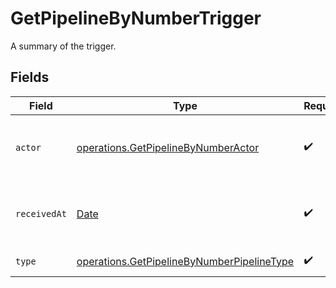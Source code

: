 # GetPipelineByNumberTrigger

A summary of the trigger.


## Fields

| Field                                                                                                           | Type                                                                                                            | Required                                                                                                        | Description                                                                                                     |
| --------------------------------------------------------------------------------------------------------------- | --------------------------------------------------------------------------------------------------------------- | --------------------------------------------------------------------------------------------------------------- | --------------------------------------------------------------------------------------------------------------- |
| `actor`                                                                                                         | [operations.GetPipelineByNumberActor](../../../sdk/models/operations/getpipelinebynumberactor.md)               | :heavy_check_mark:                                                                                              | The user who triggered the Pipeline.                                                                            |
| `receivedAt`                                                                                                    | [Date](https://developer.mozilla.org/en-US/docs/Web/JavaScript/Reference/Global_Objects/Date)                   | :heavy_check_mark:                                                                                              | The date and time the trigger was received.                                                                     |
| `type`                                                                                                          | [operations.GetPipelineByNumberPipelineType](../../../sdk/models/operations/getpipelinebynumberpipelinetype.md) | :heavy_check_mark:                                                                                              | The type of trigger.                                                                                            |